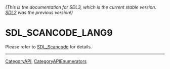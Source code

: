 ###### (This is the documentation for SDL3, which is the current stable version. [SDL2](https://wiki.libsdl.org/SDL2/) was the previous version!)
# SDL_SCANCODE_LANG9

Please refer to [SDL_Scancode](SDL_Scancode) for details.

----
[CategoryAPI](CategoryAPI), [CategoryAPIEnumerators](CategoryAPIEnumerators)

